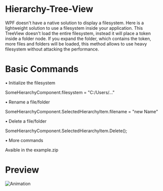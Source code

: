# Hierarchy-Tree-View
WPF doesn't have a native solution to display a filesystem. Here is a lightweight solution to use a filesystem inside your application. This TreeView doesn't load the entire filesystem, instead it will place a token inside a folder node. If you expand the folder, which contains the token, more files and folders will be loaded, this method allows to use heavy filesystem without attacking the performance.

# Basic Commands


• Initialize the filesystem

SomeHierarchyComponent.filesystem = "C:/Users/..."

• Rename a file/folder

SomeHierarchyComponent.SelectedHierarchyItem.filename = "new Name"

• Delete a file/folder

SomeHierarchyComponent.SelectedHierarchyItem.Delete();

• More commands

Avaible in the example.zip

# Preview

![Animation](https://user-images.githubusercontent.com/4529150/172671733-b26b2539-37b2-49e2-8dae-fc0c516c85fd.gif)
